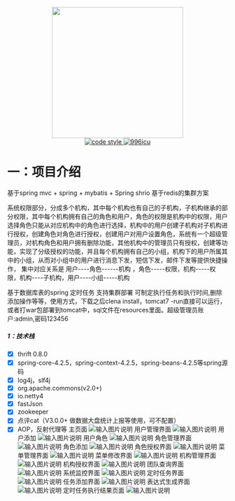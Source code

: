  <p align="center">
  <img src="https://images.gitee.com/uploads/images/2020/1214/160547_0ff80ac0_536094.png" width="300">
  <br>
  <a href="https://www.apache.org/licenses/LICENSE-2.0" align="center">
    <img alt="code style" src="https://img.shields.io/badge/license-Apache%202-4EB1BA.svg?style=flat-square">
  </a>
  <a href="https://github.com/996icu/996.ICU/blob/master/LICENSE" align="center">
    <img alt="996icu" src="https://img.shields.io/badge/license-NPL%20(The%20996%20Prohibited%20License)-blue.svg">
  </a>
</p>

# 一：项目介绍
基于spring mvc + spring + mybatis + Spring shrio 基于redis的集群方案

系统权限部分，分成多个机构，其中每个机构也有自己的子机构，子机构继承的部分权限，其中每个机构拥有自己的角色和用户，角色的权限是机构中的权限，用户选择角色只能从对应机构中的角色进行选择，机构中的用户创建子机构对子机构进行授权，创建角色对角色进行授权，创建用户对用户设置角色，系统有一个超级管理员，对机构角色和用户拥有删除功能，其他机构中的管理员只有授权，创建等功能，实现了分级授权的功能，并且每个机构拥有自己的小组，机构下的用户所属其中的小组，从而对小组中的用户进行消息下发，短信下发，邮件下发等提供快捷操作， 集中对应关系是  用户----角色------机构 ，角色-----权限，机构-----权限，机构----子机构，用户----小组-----机构

基于数据库表的spring 定时任务 支持集群部署 可制定执行任务和执行时间,删除添加操作等等，使用方式，下载之后clena install，tomcat7 -run直接可以运行，或者打war包部署到tomcat中，sql文件在resources里面。超级管理员账户:admin,密码123456

##### 1：技术栈
- [x] thrift 0.8.0
- [x] spring-core-4.2.5，spring-context-4.2.5，spring-beans-4.2.5等spring源码
- [x] log4j，slf4j
- [x] org.apache.commons(v2.0+)
- [x] io.netty4
- [x] fastJson
- [x] zookeeper
- [x] 点评cat（V3.0.0+ 做数据大盘统计上报等使用，可不配置）
- [x] AOP，反射代理等
主页面
![输入图片说明](https://images.gitee.com/uploads/images/2020/0521/150716_694facf8_536094.png "屏幕截图.png")
用户管理界面
![输入图片说明](https://images.gitee.com/uploads/images/2020/0521/150743_35bff318_536094.png "屏幕截图.png")
用户添加
![输入图片说明](https://images.gitee.com/uploads/images/2020/0521/150813_5e4be1c7_536094.png "屏幕截图.png")
用户角色
![输入图片说明](https://images.gitee.com/uploads/images/2020/0521/150957_cfed169d_536094.png "屏幕截图.png")
角色管理界面
![输入图片说明](https://images.gitee.com/uploads/images/2020/0521/151026_aa36addb_536094.png "屏幕截图.png")
角色添加
![输入图片说明](https://images.gitee.com/uploads/images/2020/0521/151041_944797f2_536094.png "屏幕截图.png")
角色授权界面
![输入图片说明](https://images.gitee.com/uploads/images/2020/0521/151103_958af8b4_536094.png "屏幕截图.png")
菜单管理界面
![输入图片说明](https://images.gitee.com/uploads/images/2020/0521/151225_0c721ffb_536094.png "屏幕截图.png")
菜单修改界面
![输入图片说明](https://images.gitee.com/uploads/images/2020/0521/151312_cd1efa79_536094.png "屏幕截图.png")
机构管理界面
![输入图片说明](https://images.gitee.com/uploads/images/2020/0521/151337_038bfdff_536094.png "屏幕截图.png")
机构授权界面
![输入图片说明](https://images.gitee.com/uploads/images/2020/0521/151413_f84f2bef_536094.png "屏幕截图.png")
团队查询界面
![输入图片说明](https://images.gitee.com/uploads/images/2020/0521/151435_d7d1c1b0_536094.png "屏幕截图.png")
系统监控界面
![输入图片说明](https://images.gitee.com/uploads/images/2020/0521/151510_b3518a2b_536094.png "屏幕截图.png")
定时任务界面
![输入图片说明](https://images.gitee.com/uploads/images/2020/0521/151535_ad0ccc38_536094.png "屏幕截图.png")
任务添加界面
![输入图片说明](https://images.gitee.com/uploads/images/2020/0521/151556_57aa3968_536094.png "屏幕截图.png")
表达式生成界面
![输入图片说明](https://images.gitee.com/uploads/images/2020/0521/151619_a9373b5b_536094.png "屏幕截图.png")
定时任务执行结果页面
![输入图片说明](https://images.gitee.com/uploads/images/2020/0521/151652_c14a4722_536094.png "屏幕截图.png")
